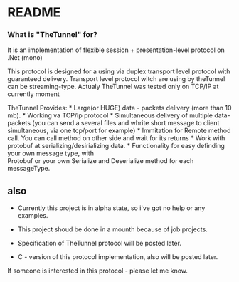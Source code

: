 # README #


### What is "TheTunnel" for? ###

It is an implementation of flexible session + presentation-level protocol on .Net (mono)

This protocol is designed for a using via  duplex transport level protocol with guaranteed delivery. 
  Transport level protocol witch are using by theTunnel can be streaming-type. Actualy TheTunnel was tested only on TCP/IP at currently moment

  TheTunnel Provides:
  	*  Large(or HUGE) data - packets delivery (more than 10 mb).
  	*  Working va TCP/Ip protocol
  	*  Simultaneous delivery of multiple data-packets
  	 (you can send a several files and whrite short message to client simultaneous, via one tcp/port for example)
  	*  Immitation for Remote method call. You can call method on other side and wait for its returns
  	*  Work with protobuf at serializing/desirializing data.
  	*  Functionality for easy definding your own message type, with  
  Protobuf or your own Serialize and Deserialize method for each messageType.
        
## also ##
     
* Currently this project is in alpha state, so i've got no help or any examples. 

*  This project shoud be done in a mounth because of job projects.

*  Specification of TheTunnel protocol will be posted later.

*  C - version of this protocol implementation, also will be posted later.

 If someone is interested in this protocol - please let me know.
